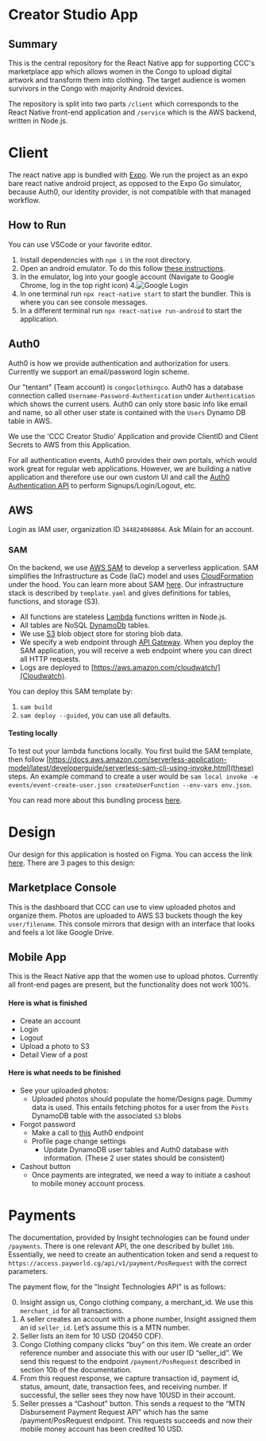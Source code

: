 # Creator Studio App

## Summary
This is the central repository for the React Native app for supporting CCC's marketplace app which allows women in the Congo to upload digital artwork and transform them into clothing. The target audience is women survivors in the Congo with majority Android devices.


The repository is split into two parts `/client` which corresponds to the React Native front-end application and `/service` which is the AWS backend, written in Node.js.

# Client 
The react native app is bundled with  [Expo](https://expo.io/). We run the project as an expo bare react native android project, as opposed to the Expo Go simulator, because Auth0, our identity provider, is not compatible with that managed workflow.

## How to Run
You can use VSCode or your favorite editor.

1. Install dependencies with `npm i` in the root directory.
2. Open an android emulator. To do this follow [these instructions](https://docs.expo.dev/workflow/android-studio-emulator/).
3. In the emulator, log into your google account (Navigate to Google Chrome, log in the top right icon)
4.![Google Login](https://gcdnb.pbrd.co/images/LafGyiOOn9GA.png?o=1)
5. In one terminal run `npx react-native start` to start the bundler. This is where you can see console messages.
6. In a different terminal run `npx react-native run-android` to start the application.

## Auth0

Auth0 is how we provide authentication and authorization for users. Currently we support an email/password login scheme. 

Our "tentant" (Team account) is `congoclothingco`. Auth0 has a database connection called `Username-Password-Authentication` under `Authentication` which shows the current users. Auth0 can only store basic info like email and name, so all other user state is contained with the `Users` Dynamo DB table in AWS. 

We use the 'CCC Creator Studio' Application and provide ClientID and Client Secrets to AWS from this Application.

For all authentication events, Auth0 provides their own portals, which would work great for regular web applications. However, we are building a native application and therefore use our own custom UI and call the [Auth0 Authentication API](https://auth0.com/docs/api/authentication) to perform Signups/Login/Logout, etc. 

## AWS
Login as IAM user, organization ID `344824068064`. Ask Milain for an account.

### SAM
On the backend, we use [AWS SAM](https://aws.amazon.com/serverless/sam/) to develop a serverless application. SAM simplifies the Infrastructure as Code (IaC) model and uses [CloudFormation](https://aws.amazon.com/cloudformation/) under the hood. You can learn more about SAM [here](https://docs.aws.amazon.com/serverless-application-model/latest/developerguide/what-is-sam.html). Our infrastructure stack is described by `template.yaml` and gives definitions for tables, functions, and storage (S3). 
- All functions are stateless [Lambda](https://aws.amazon.com/lambda/) functions written in Node.js. 
- All tables are NoSQL [DynamoDb](https://aws.amazon.com/dynamodb/) tables.
- We use [S3](https://aws.amazon.com/s3/) blob object store for storing blob data.
- We specify a web endpoint through [API Gateway](https://aws.amazon.com/api-gateway/). When you deploy the SAM application, you will receive a web endpoint where you can direct all HTTP requests. 
- Logs are deployed to [https://aws.amazon.com/cloudwatch/](Cloudwatch).

You can deploy this SAM template by:
1. `sam build`
2. `sam deploy --guided`, you can use all defaults. 

#### Testing locally
To test out your lambda functions locally. You first build the SAM template, then follow [https://docs.aws.amazon.com/serverless-application-model/latest/developerguide/serverless-sam-cli-using-invoke.html](these) steps. An example command to create a user would be
`sam local invoke -e events/event-create-user.json createUserFunction --env-vars env.json`. 




You can read more about this bundling process [here](https://reactnative.dev/docs/environment-setup#:~:text=Running%20your%20React%20Native%20application,the%20default%20iOS%20Camera%20app.).


# Design
Our design for this application is hosted on Figma. You can access the link [here](https://www.figma.com/file/MbWAhrXHhKiO9a4boR32r5/CCC-Marketplace?node-id=85%3A2&t=Hc47LAzSiK8IDy5T-1). There are 3 pages to this design:

## Marketplace Console
This is the dashboard that CCC can use to view uploaded photos and organize them. Photos are uploaded to AWS S3 buckets though the key `user/filename`. This console mirrors that design with an interface that looks and feels a lot like Google Drive.

## Mobile App
This is the React Native app that the women use to upload photos. Currently all front-end pages are present, but the functionality does not work 100%. 

#### Here is what is finished

- Create an account
- Login
- Logout
- Upload a photo to S3
- Detail View of a post

#### Here is what needs to be finished
- See your uploaded photos:
	- Uploaded photos should populate the home/Designs page. Dummy data is used. This entails fetching photos for a user from the `Posts` DynamoDB table with the associated `S3` blobs
- Forgot password
	- Make a call to [this](https://auth0.com/docs/authenticate/database-connections/password-change) Auth0 endpoint
	- Profile page change settings
		- Update DynamoDB user tables and Auth0 database with information. (These 2 user states should be consistent)
- Cashout button
	- Once payments are integrated, we need a way to initiate a cashout to mobile money account process.

# Payments

The documentation, provided by Insight technologies can be found under `/payments`. There is one relevant API, the one described by bullet `10b`. Essentially, we need to create an authentication token and send a request to `https://access.payworld.cg/api/v1/payment/PosRequest` with the correct parameters.

The payment flow, for the "Insight Technologies API" is as follows:

0. Insight assign us, Congo clothing company, a merchant_id. We use this `merchant_id` for all transactions.
1. A seller creates an account with a phone number, Insight assigned them an id `seller_id`.  Let’s assume this is a MTN number.
2. Seller lists an item for 10 USD (20450 CDF).
3. Congo Clothing company clicks “buy” on this item. We create an order reference number and associate this with our user ID “seller_id”. We send this request to the endpoint `/payment/PosRequest` described in section 10b of the documentation.
4. From this request response, we capture transaction id, payment id, status, amount, date, transaction fees, and receiving number.  If successful, the seller sees they now have 10USD in their account.
5. Seller presses a “Cashout” button. This sends a request to the “MTN Disbursement Payment Request API” which has the same /payment/PosRequest endpoint. This requests succeeds and now their mobile money account has been credited 10 USD.